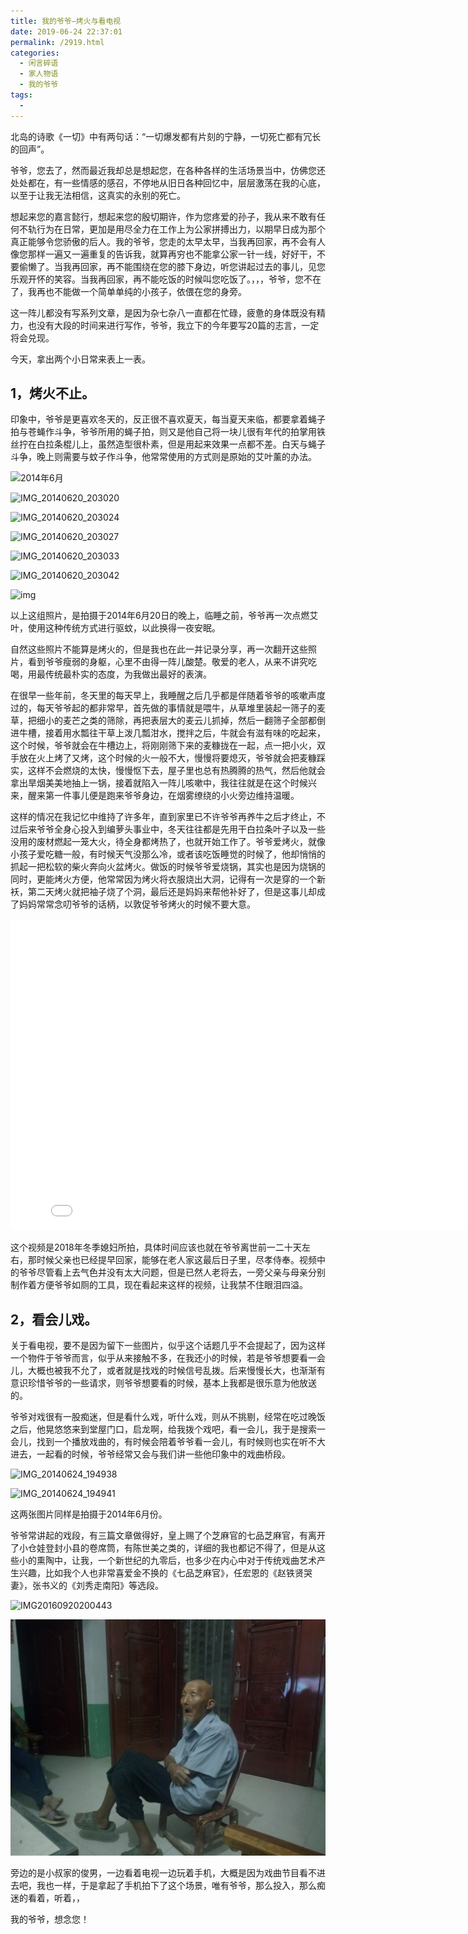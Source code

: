 ```yaml
---
title: 我的爷爷–烤火与看电视
date: 2019-06-24 22:37:01
permalink: /2919.html
categories:
  - 闲言碎语
  - 家人物语
  - 我的爷爷
tags:
  - 
---
```


北岛的诗歌《一切》中有两句话：“一切爆发都有片刻的宁静，一切死亡都有冗长的回声”。

爷爷，您去了，然而最近我却总是想起您，在各种各样的生活场景当中，仿佛您还处处都在，有一些情感的感召，不停地从旧日各种回忆中，层层激荡在我的心底，以至于让我无法相信，这真实的永别的死亡。

想起来您的嘉言懿行，想起来您的殷切期许，作为您疼爱的孙子，我从来不敢有任何不轨行为在日常，更加是用尽全力在工作上为公家拼搏出力，以期早日成为那个真正能够令您骄傲的后人。我的爷爷，您走的太早太早，当我再回家，再不会有人像您那样一遍又一遍重复的告诉我，就算再穷也不能拿公家一针一线，好好干，不要偷懒了。当我再回家，再不能围绕在您的膝下身边，听您讲起过去的事儿，见您乐观开怀的笑容。当我再回家，再不能吃饭的时候叫您吃饭了。，，，爷爷，您不在了，我再也不能做一个简单单纯的小孩子，依偎在您的身旁。

这一阵儿都没有写系列文章，是因为杂七杂八一直都在忙碌，疲惫的身体既没有精力，也没有大段的时间来进行写作，爷爷，我立下的今年要写20篇的志言，一定将会兑现。

今天，拿出两个小日常来表上一表。

## 1，烤火不止。

印象中，爷爷是更喜欢冬天的，反正很不喜欢夏天，每当夏天来临，都要拿着蝇子拍与苍蝇作斗争，爷爷所用的蝇子拍，则又是他自己将一块儿很有年代的拍掌用铁丝拧在白拉条棍儿上，虽然造型很朴素，但是用起来效果一点都不差。白天与蝇子斗争，晚上则需要与蚊子作斗争，他常常使用的方式则是原始的艾叶薰的办法。

![2014年6月](https://ae01.alicdn.com/kf/HTB1851ed3mH3KVjSZKzq6z2OXXaU.jpg)

![IMG_20140620_203020](https://ae01.alicdn.com/kf/HTB1pdyodW5s3KVjSZFNq6AD3FXai.jpg)

![IMG_20140620_203024](https://ae01.alicdn.com/kf/HTB16V5fd2WG3KVjSZFPq6xaiXXap.jpg)

![IMG_20140620_203027](https://ae01.alicdn.com/kf/HTB1Ttqmd8Gw3KVjSZFDq6xWEpXaW.jpg)

![IMG_20140620_203033](https://ae01.alicdn.com/kf/HTB1txSed21H3KVjSZFHq6zKppXa5.jpg)

![IMG_20140620_203042](https://ae01.alicdn.com/kf/HTB1eqqfd2WG3KVjSZFgq6zTspXaz.jpg)

![img](https://ae01.alicdn.com/kf/HTB1mGSfd21H3KVjSZFBq6zSMXXaH.jpg)

以上这组照片，是拍摄于2014年6月20日的晚上，临睡之前，爷爷再一次点燃艾叶，使用这种传统方式进行驱蚊，以此换得一夜安眠。

自然这些照片不能算是烤火的，但是我也在此一并记录分享，再一次翻开这些照片，看到爷爷瘦弱的身躯，心里不由得一阵儿酸楚。敬爱的老人，从来不讲究吃喝，用最传统最朴实的态度，为我做出最好的表演。

在很早一些年前，冬天里的每天早上，我睡醒之后几乎都是伴随着爷爷的咳嗽声度过的，每天爷爷起的都非常早，首先做的事情就是喂牛，从草堆里装起一筛子的麦草，把细小的麦芒之类的筛除，再把表层大的麦云儿抓掉，然后一翻筛子全部都倒进牛槽，接着用水瓢往干草上泼几瓢泔水，搅拌之后，牛就会有滋有味的吃起来，这个时候，爷爷就会在牛槽边上，将刚刚筛下来的麦糠拢在一起，点一把小火，双手放在火上烤了又烤，这个时候的火一般不大，慢慢将要熄灭，爷爷就会把麦糠踩实，这样不会燃烧的太快，慢慢怄下去，屋子里也总有热腾腾的热气，然后他就会拿出旱烟美美地抽上一锅，接着就陷入一阵儿咳嗽中，我往往就是在这个时候兴来，醒来第一件事儿便是跑来爷爷身边，在烟雾缭绕的小火旁边维持温暖。

这样的情况在我记忆中维持了许多年，直到家里已不许爷爷再养牛之后才终止，不过后来爷爷全身心投入到编萝头事业中，冬天往往都是先用干白拉条叶子以及一些没用的废材燃起一笼大火，待全身都烤热了，也就开始工作了。爷爷爱烤火，就像小孩子爱吃糖一般，有时候天气没那么冷，或者该吃饭睡觉的时候了，他却悄悄的抓起一把松软的柴火奔向火盆烤火。做饭的时候爷爷爱烧锅，其实也是因为烧锅的同时，更能烤火方便，他常常因为烤火将衣服烧出大洞，记得有一次是穿的一个新袄，第二天烤火就把袖子烧了个洞，最后还是妈妈来帮他补好了，但是这事儿却成了妈妈常常念叨爷爷的话柄，以敦促爷爷烤火的时候不要大意。

<iframe src="//player.bilibili.com/player.html?aid=673900157&bvid=BV1NU4y1V7XG&cid=362815165&page=1" scrolling="no" quality='high' width='818' height='498' border="0" frameborder="no" framespacing="0" allowfullscreen="true"> </iframe>

这个视频是2018年冬季媳妇所拍，具体时间应该也就在爷爷离世前一二十天左右，那时候父亲也已经提早回家，能够在老人家这最后日子里，尽孝侍奉。视频中的爷爷尽管看上去气色并没有太大问题，但是已然人老将去，一旁父亲与母亲分别制作着方便爷爷如厕的工具，现在看起来这样的视频，让我禁不住眼泪四溢。

## 2，看会儿戏。

关于看电视，要不是因为留下一些图片，似乎这个话题几乎不会提起了，因为这样一个物件于爷爷而言，似乎从来接触不多，在我还小的时候，若是爷爷想要看一会儿，大概也被我不允了，或者就是找戏的时候信号乱拨。后来慢慢长大，也渐渐有意识珍惜爷爷的一些请求，则爷爷想要看的时候，基本上我都是很乐意为他放送的。

爷爷对戏很有一股痴迷，但是看什么戏，听什么戏，则从不挑剔，经常在吃过晚饭之后，他晃悠悠来到堂屋门口，启龙啊，给我拨个戏吧，看一会儿，我于是搜索一会儿，找到一个播放戏曲的，有时候会陪着爷爷看一会儿，有时候则也实在听不大进去，一起看的时候，爷爷经常又会与我们讲一些他印象中的戏曲桥段。

![IMG_20140624_194938](https://ae01.alicdn.com/kf/HTB1c_ifd.GF3KVjSZFmq6zqPXXac.jpg)

![IMG_20140624_194941](https://ae01.alicdn.com/kf/HTB1m0mkd9WD3KVjSZSgq6ACxVXad.jpg)

这两张图片同样是拍摄于2014年6月份。

爷爷常讲起的戏段，有三篇文章做得好，皇上赐了个芝麻官的七品芝麻官，有离开了小仓娃登封小县的卷席筒，有陈世美之类的，详细的我也都记不得了，但是从这些小的熏陶中，让我，一个新世纪的九零后，也多少在内心中对于传统戏曲艺术产生兴趣，比如我个人也非常喜爱金不换的《七品芝麻官》，任宏恩的《赵铁贤哭妻》，张书义的《刘秀走南阳》等选段。

![IMG20160920200443](https://ae01.alicdn.com/kf/HTB1hYSpdWSs3KVjSZPiq6AsiVXaI.jpg)

![img](https://raw.githubusercontent.com/eryajf/t/master/img/1.jpg)

旁边的是小叔家的俊男，一边看着电视一边玩着手机，大概是因为戏曲节目看不进去吧，我也一样，于是拿起了手机拍下了这个场景，唯有爷爷，那么投入，那么痴迷的看着，听着，，

我的爷爷，想念您！
